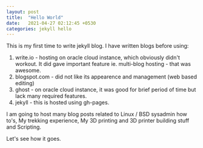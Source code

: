 ```yaml
---
layout: post
title:  "Hello World"
date:   2021-04-27 02:12:45 +0530
categories: jekyll hello
---
```


This is my first time to write jekyll blog.
I have written blogs before using:
1. write.io - hosting on oracle cloud instance, which obviously didn't workout. It did gave important feature ie. multi-blog hosting - that was awesome.
2. blogspot.com - did not like its appearence and management (web based editing)
3. ghost - on oracle cloud instance, it was good for brief period of time but lack many required features.
4. jekyll - this is hosted using gh-pages.

I am going to host many blog posts related to Linux / BSD sysadmin how to's, My trekking experience, My 3D printing and 3D printer building stuff and Scripting.

Let's see how it goes.